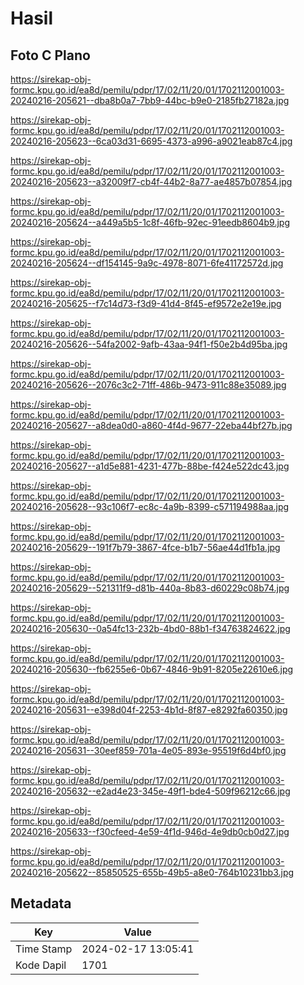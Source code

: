 # Hasil

## Foto C Plano

https://sirekap-obj-formc.kpu.go.id/ea8d/pemilu/pdpr/17/02/11/20/01/1702112001003-20240216-205621--dba8b0a7-7bb9-44bc-b9e0-2185fb27182a.jpg

https://sirekap-obj-formc.kpu.go.id/ea8d/pemilu/pdpr/17/02/11/20/01/1702112001003-20240216-205623--6ca03d31-6695-4373-a996-a9021eab87c4.jpg

https://sirekap-obj-formc.kpu.go.id/ea8d/pemilu/pdpr/17/02/11/20/01/1702112001003-20240216-205623--a32009f7-cb4f-44b2-8a77-ae4857b07854.jpg

https://sirekap-obj-formc.kpu.go.id/ea8d/pemilu/pdpr/17/02/11/20/01/1702112001003-20240216-205624--a449a5b5-1c8f-46fb-92ec-91eedb8604b9.jpg

https://sirekap-obj-formc.kpu.go.id/ea8d/pemilu/pdpr/17/02/11/20/01/1702112001003-20240216-205624--df154145-9a9c-4978-8071-6fe41172572d.jpg

https://sirekap-obj-formc.kpu.go.id/ea8d/pemilu/pdpr/17/02/11/20/01/1702112001003-20240216-205625--f7c14d73-f3d9-41d4-8f45-ef9572e2e19e.jpg

https://sirekap-obj-formc.kpu.go.id/ea8d/pemilu/pdpr/17/02/11/20/01/1702112001003-20240216-205626--54fa2002-9afb-43aa-94f1-f50e2b4d95ba.jpg

https://sirekap-obj-formc.kpu.go.id/ea8d/pemilu/pdpr/17/02/11/20/01/1702112001003-20240216-205626--2076c3c2-71ff-486b-9473-911c88e35089.jpg

https://sirekap-obj-formc.kpu.go.id/ea8d/pemilu/pdpr/17/02/11/20/01/1702112001003-20240216-205627--a8dea0d0-a860-4f4d-9677-22eba44bf27b.jpg

https://sirekap-obj-formc.kpu.go.id/ea8d/pemilu/pdpr/17/02/11/20/01/1702112001003-20240216-205627--a1d5e881-4231-477b-88be-f424e522dc43.jpg

https://sirekap-obj-formc.kpu.go.id/ea8d/pemilu/pdpr/17/02/11/20/01/1702112001003-20240216-205628--93c106f7-ec8c-4a9b-8399-c571194988aa.jpg

https://sirekap-obj-formc.kpu.go.id/ea8d/pemilu/pdpr/17/02/11/20/01/1702112001003-20240216-205629--191f7b79-3867-4fce-b1b7-56ae44d1fb1a.jpg

https://sirekap-obj-formc.kpu.go.id/ea8d/pemilu/pdpr/17/02/11/20/01/1702112001003-20240216-205629--521311f9-d81b-440a-8b83-d60229c08b74.jpg

https://sirekap-obj-formc.kpu.go.id/ea8d/pemilu/pdpr/17/02/11/20/01/1702112001003-20240216-205630--0a54fc13-232b-4bd0-88b1-f34763824622.jpg

https://sirekap-obj-formc.kpu.go.id/ea8d/pemilu/pdpr/17/02/11/20/01/1702112001003-20240216-205630--fb6255e6-0b67-4846-9b91-8205e22610e6.jpg

https://sirekap-obj-formc.kpu.go.id/ea8d/pemilu/pdpr/17/02/11/20/01/1702112001003-20240216-205631--e398d04f-2253-4b1d-8f87-e8292fa60350.jpg

https://sirekap-obj-formc.kpu.go.id/ea8d/pemilu/pdpr/17/02/11/20/01/1702112001003-20240216-205631--30eef859-701a-4e05-893e-95519f6d4bf0.jpg

https://sirekap-obj-formc.kpu.go.id/ea8d/pemilu/pdpr/17/02/11/20/01/1702112001003-20240216-205632--e2ad4e23-345e-49f1-bde4-509f96212c66.jpg

https://sirekap-obj-formc.kpu.go.id/ea8d/pemilu/pdpr/17/02/11/20/01/1702112001003-20240216-205633--f30cfeed-4e59-4f1d-946d-4e9db0cb0d27.jpg

https://sirekap-obj-formc.kpu.go.id/ea8d/pemilu/pdpr/17/02/11/20/01/1702112001003-20240216-205622--85850525-655b-49b5-a8e0-764b10231bb3.jpg


## Metadata

| Key        | Value               |
| ---------- | ------------------- |
| Time Stamp | 2024-02-17 13:05:41 |
| Kode Dapil | 1701                |



